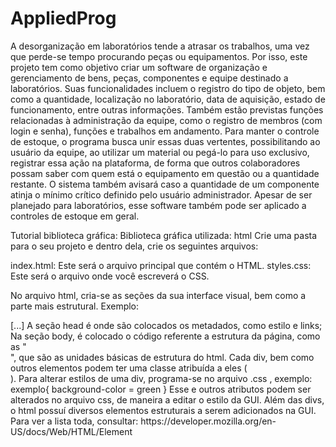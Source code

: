 # AppliedProg
A desorganização em laboratórios tende a atrasar os trabalhos, uma vez que perde-se tempo procurando peças ou equipamentos. Por isso, este projeto tem como objetivo criar um software de organização e gerenciamento de bens, peças, componentes e equipe destinado a laboratórios. Suas funcionalidades incluem o registro do tipo de objeto, bem como a quantidade, localização no laboratório, data de aquisição, estado de funcionamento, entre outras informações. Também estão previstas funções relacionadas à administração da equipe, como o registro de membros (com login e senha), funções e trabalhos em andamento. Para manter o controle de estoque, o programa busca unir essas duas vertentes, possibilitando ao usuário da equipe, ao utilizar um material ou pegá-lo para uso exclusivo, registrar essa ação na plataforma, de forma que outros colaboradores possam saber com quem está o equipamento em questão ou a quantidade restante. O sistema também avisará caso a quantidade de um componente atinja o mínimo crítico definido pelo usuário administrador. Apesar de ser planejado para laboratórios, esse software também pode ser aplicado a controles de estoque em geral.

Tutorial biblioteca gráfica:
Biblioteca gráfica utilizada: html
Crie uma pasta para o seu projeto e dentro dela, crie os seguintes arquivos:

index.html: Este será o arquivo principal que contém o HTML.
styles.css: Este será o arquivo onde você escreverá o CSS.

No arquivo html, cria-se as seções da sua interface visual, bem como a parte mais estrutural. Exemplo:
<!DOCTYPE html>
<html lang="pt">
<head>
    <meta charset="UTF-8">
    <meta name="viewport" content="width=device-width, initial-scale=1.0">
    <title>Lab Manager - Início</title>
    <link rel="stylesheet" href="css/style.css">
</head>
<body>[...]
</body>
</html>
A seção head é onde são colocados os metadados, como estilo e links; Na seção body, é colocado o código referente a estrutura da página, como as "<div>", que são as unidades básicas de estrutura do html. Cada div, bem como outros elementos podem ter uma classe atribuída a eles (<div class="exemplo">). Para alterar estilos de uma div, programa-se no arquivo .css , exemplo:
exemplo{
    background-color = green
}
Esse e outros atributos podem ser alterados no arquivo css, de maneira a editar o estilo da GUI.
Além das divs, o html possuí diversos elementos estruturais a serem adicionados na GUI. Para ver a lista toda, consultar: https://developer.mozilla.org/en-US/docs/Web/HTML/Element


